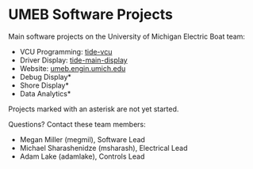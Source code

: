 # UMEB Software Projects

Main software projects on the University of Michigan Electric Boat team:
* VCU Programming: [tide-vcu](https://github.com/uofmelectricboat/tide-vcu)
* Driver Display: [tide-main-display](https://github.com/uofmelectricboat/tide-main-display)
* Website: [umeb.engin.umich.edu](https://github.com/uofmelectricboat/umeb.engin.umich.edu)
* Debug Display*
* Shore Display*
* Data Analytics*

Projects marked with an asterisk are not yet started.

Questions? Contact these team members:
* Megan Miller (megmil), Software Lead
* Michael Sharashenidze (msharash), Electrical Lead
* Adam Lake (adamlake), Controls Lead
